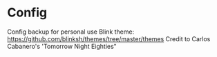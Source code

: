 # Config
Config backup for personal use
Blink theme: https://github.com/blinksh/themes/tree/master/themes
Credit to Carlos Cabanero's 'Tomorrow Night Eighties"
